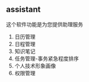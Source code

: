 ## assistant

 这个软件功能是为您提供助理服务
  1. 日历管理
  2. 日程管理
  3. 知识笔记
  4. 任务管理-事务紧急程度排序
  5. 个人技术形象画像
  6. 权限管理

